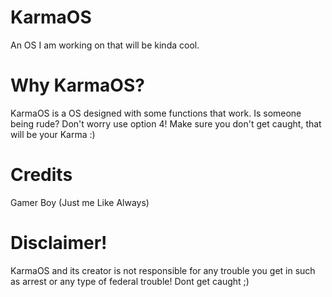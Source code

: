 # KarmaOS
An OS I am working on that will be kinda cool.

# Why KarmaOS?
KarmaOS is a OS designed with some functions that work. 
Is someone being rude? Don't worry use option 4!
Make sure you don't get caught, that will be your Karma :)

# Credits
Gamer Boy
(Just me Like Always)

# Disclaimer!
KarmaOS and its creator is not responsible for any trouble you get in such as arrest or any type of federal trouble!
Dont get caught ;)
